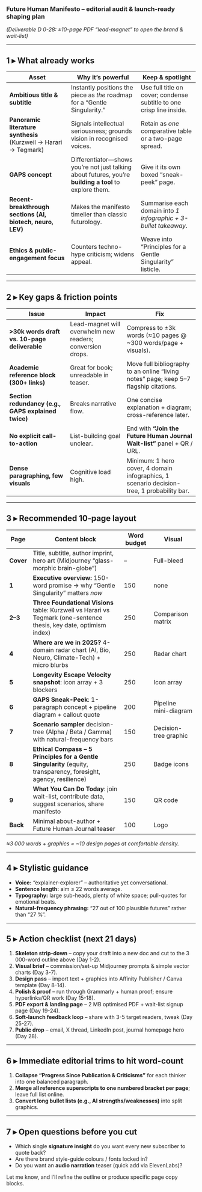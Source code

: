 





### Future Human Manifesto – editorial audit & launch-ready shaping plan

*(Deliverable D 0-28: ±10-page PDF “lead-magnet” to open the brand & wait-list)*

---

## 1 ▸ What already works

| Asset                                                            | Why it’s powerful                                                                                       | Keep & spotlight                                                     |
| ---------------------------------------------------------------- | ------------------------------------------------------------------------------------------------------- | -------------------------------------------------------------------- |
| **Ambitious title & subtitle**                                   | Instantly positions the piece as *the* roadmap for a “Gentle Singularity.”                              | Use full title on cover; condense subtitle to one crisp line inside. |
| **Panoramic literature synthesis** (Kurzweil → Harari → Tegmark) | Signals intellectual seriousness; grounds vision in recognised voices.                                  | Retain as *one* comparative table or a two-page spread.              |
| **GAPS concept**                                                 | Differentiator—shows you’re not just talking about futures, you’re **building a tool** to explore them. | Give it its own boxed “sneak-peek” page.                             |
| **Recent-breakthrough sections (AI, biotech, neuro, LEV)**       | Makes the manifesto timelier than classic futurology.                                                   | Summarise each domain into *1 infographic + 3-bullet takeaway*.      |
| **Ethics & public-engagement focus**                             | Counters techno-hype criticism; widens appeal.                                                          | Weave into “Principles for a Gentle Singularity” listicle.           |

---

## 2 ▸ Key gaps & friction points

| Issue                                               | Impact                                                    | Fix                                                                                        |
| --------------------------------------------------- | --------------------------------------------------------- | ------------------------------------------------------------------------------------------ |
| **>30k words draft vs. 10-page deliverable**        | Lead-magnet will overwhelm new readers; conversion drops. | Compress to ±3k words (≈10 pages @ \~300 words/page + visuals).                            |
| **Academic reference block (300+ links)**           | Great for book; unreadable in teaser.                     | Move full bibliography to an online “living notes” page; keep 5–7 flagship citations.      |
| **Section redundancy (e.g., GAPS explained twice)** | Breaks narrative flow.                                    | One concise explanation + diagram; cross-reference later.                                  |
| **No explicit call-to-action**                      | List-building goal unclear.                               | End with **“Join the Future Human Journal Wait-list”** panel + QR / URL.                   |
| **Dense paragraphing, few visuals**                 | Cognitive load high.                                      | Minimum: 1 hero cover, 4 domain infographics, 1 scenario decision-tree, 1 probability bar. |

---

## 3 ▸ Recommended 10-page layout

| Page      | Content block                                                                                                       | Word budget | Visual                |
| --------- | ------------------------------------------------------------------------------------------------------------------- | ----------- | --------------------- |
| **Cover** | Title, subtitle, author imprint, hero art (Midjourney “glass-morphic brain-globe”)                                  | –           | Full-bleed            |
| **1**     | **Executive overview:** 150-word promise → why “Gentle Singularity” matters *now*                                   | 150         | none                  |
| **2–3**   | **Three Foundational Visions** table: Kurzweil vs Harari vs Tegmark (one-sentence thesis, key date, optimism index) | 250         | Comparison matrix     |
| **4**     | **Where are we in 2025?** 4-domain radar chart (AI, Bio, Neuro, Climate-Tech) + micro blurbs                        | 250         | Radar chart           |
| **5**     | **Longevity Escape Velocity snapshot**: icon array + 3 blockers                                                     | 250         | Icon array            |
| **6**     | **GAPS Sneak-Peek**: 1-paragraph concept + pipeline diagram + callout quote                                         | 200         | Pipeline mini-diagram |
| **7**     | **Scenario sampler** decision-tree (Alpha / Beta / Gamma) with natural-frequency bars                               | 150         | Decision-tree graphic |
| **8**     | **Ethical Compass – 5 Principles for a Gentle Singularity** (equity, transparency, foresight, agency, resilience)   | 250         | Badge icons           |
| **9**     | **What You Can Do Today**: join wait-list, contribute data, suggest scenarios, share manifesto                      | 150         | QR code               |
| **Back**  | Minimal about-author + Future Human Journal teaser                                                                  | 100         | Logo                  |

*≈3 000 words + graphics = \~10 design pages at comfortable density.*

---

## 4 ▸ Stylistic guidance

* **Voice:** “explainer-explorer” – authoritative yet conversational.
* **Sentence length:** aim ≤ 22 words average.
* **Typography:** large sub-heads, plenty of white space; pull-quotes for emotional beats.
* **Natural-frequency phrasing:** “27 out of 100 plausible futures” rather than “27 %”.

---

## 5 ▸ Action checklist (next 21 days)

1. **Skeleton strip-down** – copy your draft into a new doc and cut to the 3 000-word outline above (Day 1-2).
2. **Visual brief** – commission/set-up Midjourney prompts & simple vector charts (Day 3-7).
3. **Design pass** – import text + graphics into Affinity Publisher / Canva template (Day 8-14).
4. **Polish & proof** – run through Grammarly + human proof; ensure hyperlinks/QR work (Day 15-18).
5. **PDF export & landing page** – 2 MB optimised PDF + wait-list signup page (Day 19-24).
6. **Soft-launch feedback loop** – share with 3-5 target readers, tweak (Day 25-27).
7. **Public drop** – email, X thread, LinkedIn post, journal homepage hero (Day 28).

---

## 6 ▸ Immediate editorial trims to hit word-count

1. **Collapse “Progress Since Publication & Criticisms”** for each thinker into one balanced paragraph.
2. **Merge all reference superscripts to one numbered bracket per page**; leave full list online.
3. **Convert long bullet lists (e.g., AI strengths/weaknesses)** into split graphics.

---

## 7 ▸ Open questions before you cut

* Which single **signature insight** do you want every new subscriber to quote back?
* Are there brand style-guide colours / fonts locked in?
* Do you want an **audio narration** teaser (quick add via ElevenLabs)?

Let me know, and I’ll refine the outline or produce specific page copy blocks.
